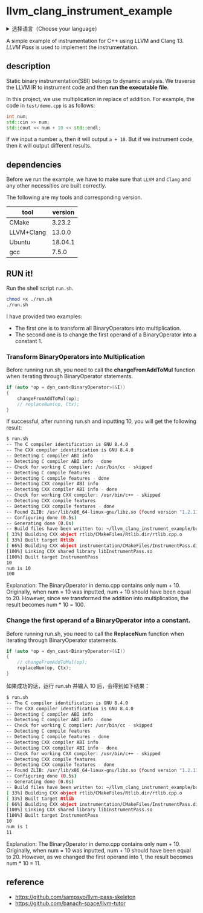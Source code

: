 # llvm_clang_instrument_example

<details>
  <summary>选择语言（Choose your language）</summary>
  <ul>
    <li><a href="README_en.md">English</a></li>
    <li><a href="README.md">中文</a></li>
  </ul>
</details>

A simple example of instrumentation for C++ using LLVM and Clang 13.
*LLVM Pass* is used to implement the instrumentation.

## description
Static binary instrumentation(SBI) belongs to dynamic analysis. We traverse the LLVM IR to instrument code and then **run the executable file**.

In this project, we use multiplication in replace of addition.
For example, the code in `test/demo.cpp` is as follows:

```c++
int num;
std::cin >> num;
std::cout << num + 10 << std::endl;
```

If we input a number `a`, then it will output `a + 10`.
But if we instrument code, then it will output different results.

## dependencies

Before we run the example, we have to make sure that `LLVM` and `Clang` and any other necessities are built correctly.

The following are my tools and corresponding version.

| tool | version | 
| ------ | ------ | 
| CMake | 3.23.2 | 
| LLVM+Clang | 13.0.0 | 
| Ubuntu | 18.04.1 |
| gcc | 7.5.0 |

## RUN it!

Run the shell script `run.sh`.

```bash
chmod +x ./run.sh
./run.sh
```


I have provided two examples:

- The first one is to transform all BinaryOperators into multiplication.
- The second one is to change the first operand of a BinaryOperator into a constant 1.
### Transform BinaryOperators into Multiplication

Before running run.sh, you need to call the **changeFromAddToMul** function when iterating through BinaryOperator statements.

```c++
if (auto *op = dyn_cast<BinaryOperator>(&I))
{
    changeFromAddToMul(op);
    // replaceNum(op, Ctx);
}
```

If successful, after running run.sh and inputting 10, you will get the following result:

```sh
$ run.sh
-- The C compiler identification is GNU 8.4.0
-- The CXX compiler identification is GNU 8.4.0
-- Detecting C compiler ABI info
-- Detecting C compiler ABI info - done
-- Check for working C compiler: /usr/bin/cc - skipped
-- Detecting C compile features
-- Detecting C compile features - done
-- Detecting CXX compiler ABI info
-- Detecting CXX compiler ABI info - done
-- Check for working CXX compiler: /usr/bin/c++ - skipped
-- Detecting CXX compile features
-- Detecting CXX compile features - done
-- Found ZLIB: /usr/lib/x86_64-linux-gnu/libz.so (found version "1.2.11")  
-- Configuring done (0.5s)
-- Generating done (0.0s)
-- Build files have been written to: ~/llvm_clang_instrument_example/build
[ 33%] Building CXX object rtlib/CMakeFiles/Rtlib.dir/rtlib.cpp.o
[ 33%] Built target Rtlib
[ 66%] Building CXX object instrumentation/CMakeFiles/InstrumentPass.dir/instrument.cpp.o
[100%] Linking CXX shared library libInstrumentPass.so
[100%] Built target InstrumentPass
10
num is 10
100
```

Explanation: The BinaryOperator in demo.cpp contains only num + 10. Originally, when num = 10 was inputted, num + 10 should have been equal to 20. However, since we transformed the addition into multiplication, the result becomes num * 10 = 100.

### Change the first operand of a BinaryOperator into a constant.

Before running run.sh, you need to call the **ReplaceNum** function when iterating through BinaryOperator statements.
```c++
if (auto *op = dyn_cast<BinaryOperator>(&I))
{
    // changeFromAddToMul(op);
    replaceNum(op, Ctx);
}
```

如果成功的话，运行 run.sh 并输入 10 后，会得到如下结果：

```sh
$ run.sh
-- The C compiler identification is GNU 8.4.0
-- The CXX compiler identification is GNU 8.4.0
-- Detecting C compiler ABI info
-- Detecting C compiler ABI info - done
-- Check for working C compiler: /usr/bin/cc - skipped
-- Detecting C compile features
-- Detecting C compile features - done
-- Detecting CXX compiler ABI info
-- Detecting CXX compiler ABI info - done
-- Check for working CXX compiler: /usr/bin/c++ - skipped
-- Detecting CXX compile features
-- Detecting CXX compile features - done
-- Found ZLIB: /usr/lib/x86_64-linux-gnu/libz.so (found version "1.2.11")  
-- Configuring done (0.5s)
-- Generating done (0.0s)
-- Build files have been written to: ~/llvm_clang_instrument_example/build
[ 33%] Building CXX object rtlib/CMakeFiles/Rtlib.dir/rtlib.cpp.o
[ 33%] Built target Rtlib
[ 66%] Building CXX object instrumentation/CMakeFiles/InstrumentPass.dir/instrument.cpp.o
[100%] Linking CXX shared library libInstrumentPass.so
[100%] Built target InstrumentPass
10
num is 1
11
```

Explanation: The BinaryOperator in demo.cpp contains only num + 10. Originally, when num = 10 was inputted, num + 10 should have been equal to 20. However, as we changed the first operand into 1, the result becomes num * 10 = 11.


## reference

- https://github.com/sampsyo/llvm-pass-skeleton
- https://github.com/banach-space/llvm-tutor
